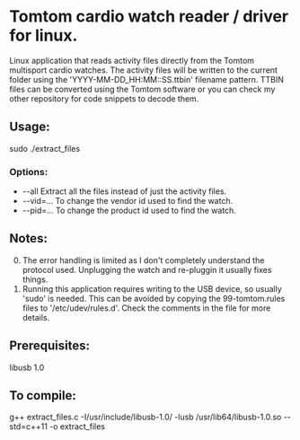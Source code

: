 Tomtom cardio watch reader / driver for linux.
==============================================

Linux application that reads activity files directly from the Tomtom multisport cardio watches.
The activity files will be written to the current folder using the 'YYYY-MM-DD_HH:MM::SS.ttbin' filename pattern.
TTBIN files can be converted using the Tomtom software or you can check my other repository for code snippets to decode them.

Usage:
------
 sudo ./extract_files
### Options:
 * --all Extract all the files instead of just the activity files.
 * --vid=... To change the vendor id used to find the watch.
 * --pid=... To change the product id used to find the watch.

Notes:
------
0. The error handling is limited as I don't completely understand the protocol used. Unplugging the watch and re-pluggin it usually fixes things.
1. Running this application requires writing to the USB device, so usually 'sudo' is needed. This can be avoided by copying the 99-tomtom.rules files to '/etc/udev/rules.d'. Check the comments in the file for more details.

Prerequisites:
--------------
libusb 1.0

To compile:
-----------
g++ extract_files.c -I/usr/include/libusb-1.0/ -lusb /usr/lib64/libusb-1.0.so --std=c++11 -o extract_files
